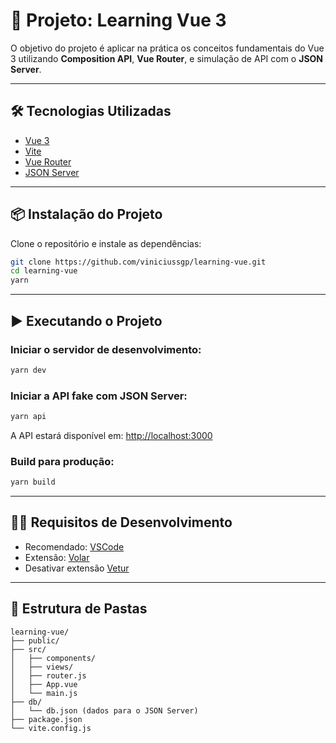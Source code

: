 # 🚀 Projeto: Learning Vue 3

O objetivo do projeto é aplicar na prática os conceitos fundamentais do Vue 3 utilizando **Composition API**, **Vue Router**, e simulação de API com o **JSON Server**.

---

## 🛠️ Tecnologias Utilizadas

- [Vue 3](https://vuejs.org/)
- [Vite](https://vitejs.dev/)
- [Vue Router](https://router.vuejs.org/)
- [JSON Server](https://github.com/typicode/json-server)

---

## 📦 Instalação do Projeto

Clone o repositório e instale as dependências:

```bash
git clone https://github.com/viniciussgp/learning-vue.git
cd learning-vue
yarn
```

---

## ▶️ Executando o Projeto

### Iniciar o servidor de desenvolvimento:

```bash
yarn dev
```

### Iniciar a API fake com JSON Server:

```bash
yarn api
```

A API estará disponível em: [http://localhost:3000](http://localhost:3000)

### Build para produção:

```bash
yarn build
```

---

## 🧑‍💻 Requisitos de Desenvolvimento

- Recomendado: [VSCode](https://code.visualstudio.com/)
- Extensão: [Volar](https://marketplace.visualstudio.com/items?itemName=Vue.volar)
- Desativar extensão [Vetur](https://marketplace.visualstudio.com/items?itemName=octref.vetur)

---

## 📂 Estrutura de Pastas

```
learning-vue/
├── public/
├── src/
│   ├── components/
│   ├── views/
│   ├── router.js
│   ├── App.vue
│   └── main.js
├── db/
│   └── db.json (dados para o JSON Server)
├── package.json
└── vite.config.js
```
